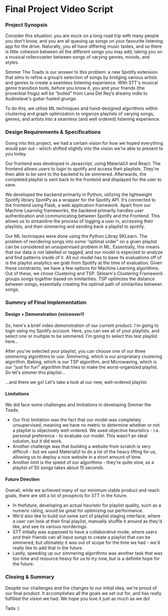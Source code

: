 # Final Project Video Script

### Project Synopsis

Consider this situation: you are stuck on a long road trip with many people you don't know, and you are all queuing up songs on your favourite listening app for the drive. Naturally, you all have differing music tastes, and so there is little cohesion between all the different songs you may add, taking you on a musical rollercoaster between songs of varying genres, moods, and styles.

Simmer The Toads is our answer to this problem: a new Spotify extension that aims to refine a group’s selection of songs by bridging various artists and genres to create a seamless listening experience. With STT's musical genre transition tools, before you know it, you and your friends (the proverbial frogs) will be “boiled” from Lana Del Rey’s dreamy indie to Audioslave's guitar-fueled grunge.

To do this, we utilize ML techniques and hand-designed algorithms within clustering and graph optimization to organize playlists of varying songs, genres, and artists into a seamless (and well ordered) listening experience.

### Design Requirements & Specifications

Going into this project, we had a certain vision for how we hoped everything would pan out - which shifted slightly into the vision we're able to present to you today.

Our frontend was developed in Javascript, using MaterialUI and React. The frontend allows users to login to spotify and access their playlists. They're then able to be sent to the backend to be simmered. Afterwards, the completed playlist is sent back to the frontend and displayed for the user to save. 

We developed the backend primarily in Python, utilizing the lightweight Spotify library SpotiPy as a wrapper for the Spotify API. It’s connected to the frontend using Flask, a web application framework. Apart from our Machine Learning frameworks, the backend primarily handles user authentication and communicating between Spotify and the Frontend. This allows us to streamline the process of logging a user in, accessing their playlists, and then simmering and sending back a playlist to spotify.

Our ML techniques were done using the Python Libray SKLearn. The problem of reordering songs into some “optimal order” on a given playlist can be considered an unsupervised problem in ML. Essentially, this means that our data is not labelled or tagged, and our model is expected to analyze and find patterns inside of it. All our model has to base its evaluations off of is the playlist analytics we grab from Spotify at the time of evaluation. Given these constraints, we have a few options for Machine Learning algorithms. Out of these, we chose Clustering and TSP. Sklearn's Clustering Framework groups songs together based on similarities. TSP optimizes the distance between songs, essentially creating the optimal path of similarities between songs.

### Summry of Final Implementation
#### Design + Demonstration (voiceover!)
So, here's a brief video demonstration of our current product. I'm going to login using my Spotify account. Here, you can see all of your playlists, and select one or multiple to be simmered. I'm going to select this test playlist here...

After you've selected your playlist, you can choose one of our three simmering algorithms to use: Simmering, which is our proprietary clustering algorithm, Baking, which is our TSP algorithm, and Microwaving, which is our "just for fun" algorithm that tries to make the worst-organized playlist.
So let's simmer this playlist...

...and there we go! Let's take a look at our new, well-ordered playlist.

#### Limitations
We did face some challenges and limitations in developing Simmer the Toads. 
- Our first limitation was the fact that our model was completely unsupervised, meaning we have no metric to determine whether or not a playlist is objectively well-ordered. We used objective heuristics - i.e. personal preference - to evaluate our model. This wasn’t an ideal solution, but it did work.
- Another challenge was that building a website from scratch is very difficult - but we used MaterialUI to do a lot of the heavy lifting for us, allowing us to deploy a nice website in a short amount of time.
- Another limit is the speed of our algorithms - they're quite slow, as a playlist of 50 songs takes about 15 seconds. 

#### Future Direction
Overall, while we achieved many of our minimum viable product and reach goals, there are still a lot of prospects for STT in the future.
- In thefuture, developing an actual heuristic for playlist quality, such as a numeric rating, would be great for optimizing our performance.
- We'd also like to build out some sort of playlist staging interface, where a user can look at their final playlist, manually shuffle it around as they'd like, and see its various reorderings.
- STT initially was supposed to have a collaborative mode, where users and their friends can all input songs to create a playlist that can be simmered, but ultimately it was out of scope for the time we had - we'd really like to add that in the future.
- Lastly, speeding up our simmering algorithms was another task that was too time and resource heavy for us to try now, but is a definite hope for the future.

### Closing & Summary

Despite our challenges and the changes to our initial idea, we're proud of our final product. It accomplishes all the goals we set out for, and has really fulfilled the vision we had. We hope you love it just as much as we do!

Tada :)
